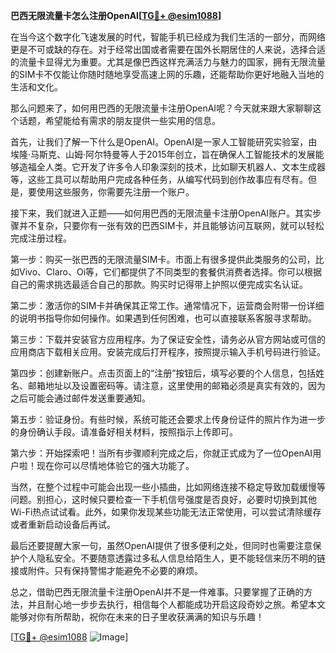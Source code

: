 **巴西无限流量卡怎么注册OpenAI[[TG💪+ @esim1088](https://t.me/s/esim1088)]**

在当今这个数字化飞速发展的时代，智能手机已经成为我们生活的一部分，而网络更是不可或缺的存在。对于经常出国或者需要在国外长期居住的人来说，选择合适的流量卡显得尤为重要。尤其是像巴西这样充满活力与魅力的国家，拥有无限流量的SIM卡不仅能让你随时随地享受高速上网的乐趣，还能帮助你更好地融入当地的生活和文化。

那么问题来了，如何用巴西的无限流量卡注册OpenAI呢？今天就来跟大家聊聊这个话题，希望能给有需求的朋友提供一些实用的信息。

首先，让我们了解一下什么是OpenAI。OpenAI是一家人工智能研究实验室，由埃隆·马斯克、山姆·阿尔特曼等人于2015年创立，旨在确保人工智能技术的发展能够造福全人类。它开发了许多令人印象深刻的技术，比如聊天机器人、文本生成器等，这些工具可以帮助用户完成各种任务，从编写代码到创作故事应有尽有。但是，要使用这些服务，你需要先注册一个账户。

接下来，我们就进入正题——如何用巴西的无限流量卡注册OpenAI账户。其实步骤并不复杂，只要你有一张有效的巴西SIM卡，并且能够访问互联网，就可以轻松完成注册过程。

第一步：购买一张巴西的无限流量SIM卡。市面上有很多提供此类服务的公司，比如Vivo、Claro、Oi等，它们都提供了不同类型的套餐供消费者选择。你可以根据自己的需求挑选最适合自己的那款。购买时记得带上护照以便完成实名认证。

第二步：激活你的SIM卡并确保其正常工作。通常情况下，运营商会附带一份详细的说明书指导你如何操作。如果遇到任何困难，也可以直接联系客服寻求帮助。

第三步：下载并安装官方应用程序。为了保证安全性，请务必从官方网站或可信的应用商店下载相关应用。安装完成后打开程序，按照提示输入手机号码进行验证。

第四步：创建新账户。点击页面上的“注册”按钮后，填写必要的个人信息，包括姓名、邮箱地址以及设置密码等。请注意，这里使用的邮箱必须是真实有效的，因为之后可能会通过邮件发送重要通知。

第五步：验证身份。有些时候，系统可能还会要求上传身份证件的照片作为进一步的身份确认手段。请准备好相关材料，按照指示上传即可。

第六步：开始探索吧！当所有步骤顺利完成之后，你就正式成为了一位OpenAI用户啦！现在你可以尽情地体验它的强大功能了。

当然，在整个过程中可能会出现一些小插曲，比如网络连接不稳定导致加载缓慢等问题。别担心，这时候只要检查一下手机信号强度是否良好，必要时切换到其他Wi-Fi热点试试看。此外，如果你发现某些功能无法正常使用，可以尝试清除缓存或者重新启动设备后再试。

最后还要提醒大家一句，虽然OpenAI提供了很多便利之处，但同时也需要注意保护个人隐私安全。不要随意透露过多私人信息给陌生人，更不能轻信来历不明的链接或附件。只有保持警惕才能避免不必要的麻烦。

总之，借助巴西无限流量卡注册OpenAI并不是一件难事。只要掌握了正确的方法，并且耐心地一步步去执行，相信每个人都能成功开启这段奇妙之旅。希望本文能够对你有所帮助，祝你在未来的日子里收获满满的知识与乐趣！

[[TG💪+ @esim1088](https://t.me/s/esim1088) ![Image](https://i.postimg.cc/4NQfJmqS/Snipaste-2025-05-13-00-14-12.png)]